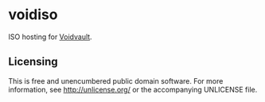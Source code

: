 voidiso
=======

ISO hosting for [Voidvault][Voidvault].

Licensing
---------

This is free and unencumbered public domain software. For more
information, see http://unlicense.org/ or the accompanying UNLICENSE file.


[Voidvault]: https://github.com/atweiden/voidvault
